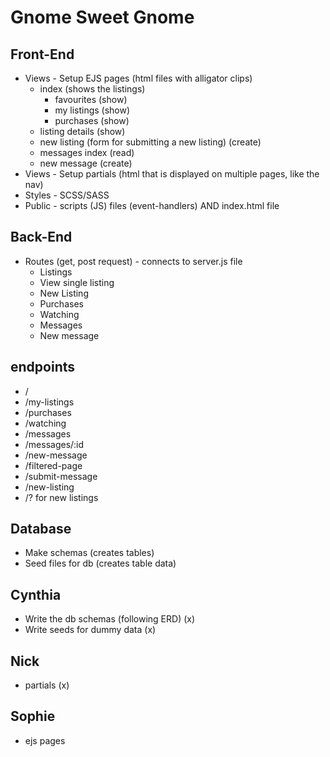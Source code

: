 # Gnome Sweet Gnome 

## Front-End
- Views - Setup EJS pages (html files with alligator clips)
  - index (shows the listings)
    - favourites (show)
    - my listings (show)
    - purchases (show)
  - listing details (show)
  - new listing (form for submitting a new listing) (create)
  - messages index (read)
  - new message (create)
- Views - Setup partials (html that is displayed on multiple pages, like the nav)
- Styles - SCSS/SASS 
- Public - scripts (JS) files (event-handlers) AND index.html file 

## Back-End
- Routes (get, post request) - connects to server.js file 
  - Listings
  - View single listing
  - New Listing 
  - Purchases
  - Watching
  - Messages
  - New message

## endpoints
- /
- /my-listings
- /purchases
- /watching
- /messages
- /messages/:id
- /new-message
- /filtered-page
- /submit-message
- /new-listing
- /? for new listings

## Database
- Make schemas (creates tables)
- Seed files for db (creates table data)

## Cynthia 
- Write the db schemas (following ERD) (x)
- Write seeds for dummy data (x)

## Nick
- partials (x)

## Sophie
- ejs pages 
